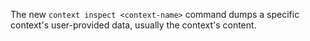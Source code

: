The new `context inspect <context-name>` command dumps a specific context's
user-provided data, usually the context's content.
